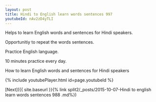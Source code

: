 ```yaml
---
layout: post
title: Hindi to English learn words sentences 997 
youtubeId: nAv2zD4yTLI
---
```

 
 
Helps to learn English words and sentences for Hindi speakers.

Opportunitiy to repeat the words sentences. 

Practice English language. 
 
10 minutes practice every day. 
 
How to learn English words and sentences for Hindi speakers 
 
{% include youtubePlayer.html id=page.youtubeId %}
 
 
[Next]({{ site.baseurl }}{% link  split2/_posts/2015-10-07-Hindi to english learn words sentences 988 .md%})
 
